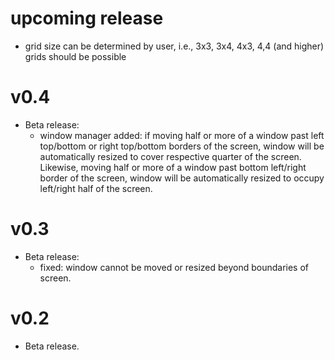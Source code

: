 # upcoming release

* grid size can be determined by user, i.e., 3x3, 3x4, 4x3, 4,4 (and higher) grids should be possible


# v0.4

* Beta release: 
    - window manager added: if moving half or more of a window past left top/bottom or right top/bottom
      borders of the screen, window will be automatically resized to cover respective quarter of the screen. Likewise, moving half or more of a window past bottom left/right border of the screen, window will be 
      automatically resized to occupy left/right half of the screen.


# v0.3

* Beta release: 
    - fixed: window cannot be moved or resized beyond boundaries of screen.

# v0.2

* Beta release.
